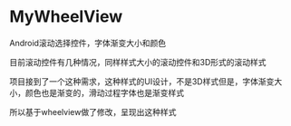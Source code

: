 # MyWheelView
Android滚动选择控件，字体渐变大小和颜色


目前滚动控件有几种情况，同样样式大小的滚动控件和3D形式的滚动样式

项目接到了一个这种需求，这种样式的UI设计，不是3D样式但是，字体渐变大小，颜色也是渐变的，滑动过程字体也是渐变样式

所以基于wheelview做了修改，呈现出这种样式
